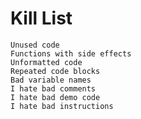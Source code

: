 Kill List
=========
    Unused code
    Functions with side effects
    Unformatted code
    Repeated code blocks
    Bad variable names
    I hate bad comments
    I hate bad demo code
    I hate bad instructions
